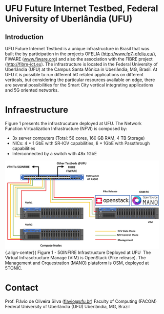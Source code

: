 <!-- TITLE: UFU Future Internet Testbed -->
<!-- SUBTITLE: A quick summary of UFU Future Internet Testbed -->
# UFU Future Internet Testbed, Federal University of Uberlândia (UFU)
## Introduction
UFU Future Internet Testbed is a unique infrastructure in Brasil that was built the by participation in the projects OFELIA (http://www.fp7-ofelia.eu/), FIWARE (www.fiware.org) and also the association with the FIBRE project (http://fibre-ict.eu). The infrastructure is located in the Federal University of Uberlândia (UFU) at the Campus Santa Mônica in Uberlândia, MG, Brasil. At UFU it is possible to run different 5G related applications on different verticals, but considering the particular resources available on edge, there are several possibilities for the Smart City vertical integrating applications and 5G oriented networks.
​
# Infraestructure
Figure 1 presents the infrastrucuture deployed at UFU. The Network Function Virtualization Infrastructure (NFVI) is composed by:
* 3x server computers (Total: 56 cores, 160 GB RAM, 4 TB Storage)
* NICs: 4 * 1 GbE with SR-IOV capabilities, 8 * 1GbE with Passthrough capabilities
* Interconnected by a switch with 48x 1GbE

![Ufu Infra 5 Ginfire](/uploads/ufu/ufu-infra-5-ginfire.jpg "Ufu Infra 5 Ginfire"){.align-center}{
Figure 1 - 5GINFIRE Infrastructure Deployed at UFU
​
The Virtual Infrasctructure Manage (VIM) is OpenStack (Pike release). The Management and Orquestration (MANO) plataform is OSM, deployed at 5TONIC.
​
# Contact
Prof. Flávio de Oliveira Silva (flavio@ufu.br)
Faculty of Computing (FACOM)
Federal University of Uberlândia (UFU)
Uberlândia, MG, Brazil 
